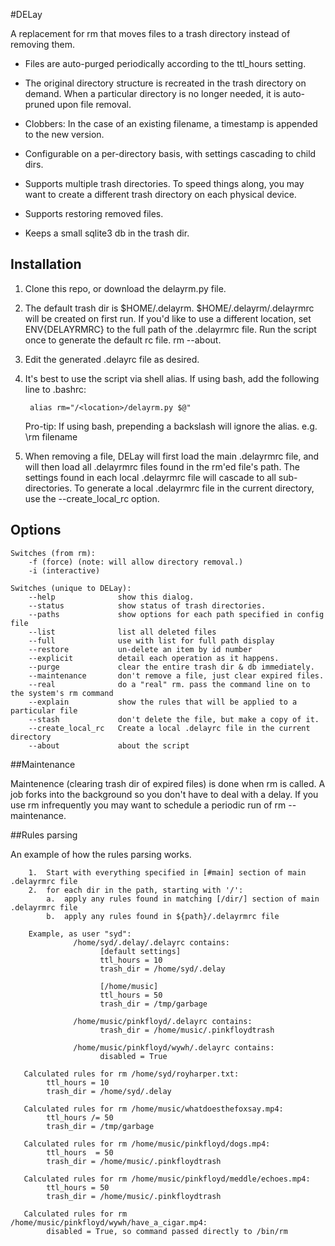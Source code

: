#DELay

A replacement for rm that moves files to a trash directory instead of removing them. 


* Files are auto-purged periodically according to the ttl_hours setting.

* The original directory structure is recreated in the trash directory on demand. When a particular directory is no longer needed, it is auto-pruned upon file removal.

* Clobbers: In the case of an existing filename, a timestamp is appended to the new version.

* Configurable on a per-directory basis, with settings cascading to child dirs.  

* Supports multiple trash directories.  To speed things along, you may want to create a different trash directory on each physical device.

* Supports restoring removed files. 

* Keeps a small sqlite3 db in the trash dir.
    

## Installation

1.  Clone this repo, or download the delayrm.py file.

2.  The default trash dir is $HOME/.delayrm. $HOME/.delayrm/.delayrmrc will be created on first run.  If you'd like to use a different location, set ENV{DELAYRMRC} to the full path of the .delayrmrc file.  Run the script once to generate the default rc file.  rm --about.

3.  Edit the generated .delayrc file as desired.

4. It's best to use the script via shell alias.  If using bash, add the following line to .bashrc:

        alias rm="/<location>/delayrm.py $@"

    Pro-tip: If using bash, prepending a backslash will ignore the alias. e.g. \rm filename

5. When removing a file, DELay will first load the main .delayrmrc file, and will then load all .delayrmrc files found in the rm'ed file's path.  The settings found in each local .delayrmrc file will cascade to all sub-directories.  To generate a local .delayrmrc file in the current directory, use the --create_local_rc option.

## Options

    Switches (from rm):   
        -f (force) (note: will allow directory removal.)
        -i (interactive)
 
    Switches (unique to DELay):
        --help              show this dialog.
        --status            show status of trash directories.
        --paths             show options for each path specified in config file
        --list              list all deleted files
        --full              use with list for full path display
        --restore           un-delete an item by id number
        --explicit          detail each operation as it happens.
        --purge             clear the entire trash dir & db immediately.
        --maintenance       don't remove a file, just clear expired files.
        --real              do a "real" rm. pass the command line on to the system's rm command
        --explain           show the rules that will be applied to a particular file
        --stash             don't delete the file, but make a copy of it.
        --create_local_rc   Create a local .delayrc file in the current directory
        --about             about the script
 

##Maintenance

Maintenence (clearing trash dir of expired files) is done when rm is called. A job forks into the background so you don't have to deal with a delay.  If you use rm infrequently you may want to schedule a periodic run of rm --maintenance.

  
##Rules parsing

An example of how the rules parsing works.

        1.  Start with everything specified in [#main] section of main .delayrmrc file
        2.  for each dir in the path, starting with '/':
            a.  apply any rules found in matching [/dir/] section of main .delayrmrc file
            b.  apply any rules found in ${path}/.delayrmrc file
 
        Example, as user "syd":
                  /home/syd/.delay/.delayrc contains:  
                        [default settings]
                        ttl_hours = 10
                        trash_dir = /home/syd/.delay
                        
                        [/home/music]
                        ttl_hours = 50
                        trash_dir = /tmp/garbage
 
                  /home/music/pinkfloyd/.delayrc contains:  
                        trash_dir = /home/music/.pinkfloydtrash
  
                  /home/music/pinkfloyd/wywh/.delayrc contains:  
                        disabled = True
 
       Calculated rules for rm /home/syd/royharper.txt:
            ttl_hours = 10
            trash_dir = /home/syd/.delay
 
       Calculated rules for rm /home/music/whatdoesthefoxsay.mp4:
            ttl_hours /= 50
            trash_dir = /tmp/garbage
 
       Calculated rules for rm /home/music/pinkfloyd/dogs.mp4:
            ttl_hours  = 50
            trash_dir = /home/music/.pinkfloydtrash
         
       Calculated rules for rm /home/music/pinkfloyd/meddle/echoes.mp4:
            ttl_hours = 50
            trash_dir = /home/music/.pinkfloydtrash
 
       Calculated rules for rm /home/music/pinkfloyd/wywh/have_a_cigar.mp4:
            disabled = True, so command passed directly to /bin/rm
            
